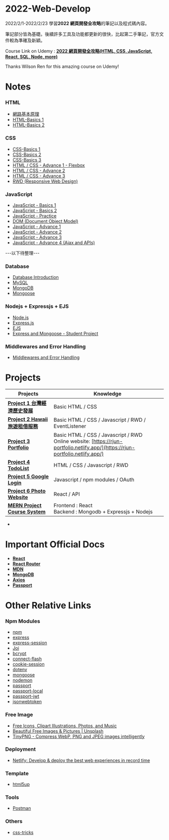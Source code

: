 # 2022-Web-Develop

2022/2/1-2022/2/23 學習**2022 網頁開發全攻略**的筆記以及程式碼內容。

筆記部分皆為基礎。後續許多工具及功能都更新的很快，比起第二手筆記，官方文件較為準確及新穎。

Course Link on Udemy : [**2022 網頁開發全攻略(HTML, CSS, JavaScript, React, SQL, Node, more)**](https://www.udemy.com/course/html5-css3-z/)

Thanks Wilson Ren for this amazing course on Udemy!

# Notes

### HTML

- [網路基本原理](https://github.com/xxrjun/2022-Web-Develop/blob/main/notes/html/HTML/%E7%B6%B2%E8%B7%AF%E5%9F%BA%E6%9C%AC%E5%8E%9F%E7%90%86.md)
- [HTML-Basics 1](https://github.com/xxrjun/2022-Web-Develop/blob/main/notes/html/HTML/HTML-Basics%201.md)
- [HTML-Basics 2](https://github.com/xxrjun/2022-Web-Develop/blob/main/notes/html/HTML/HTML-Basics%202.md)

### CSS

- [CSS-Basics 1](https://github.com/xxrjun/2022-Web-Develop/blob/main/notes/css/CSS/CSS-Basics%201.md)
- [CSS-Basics 2](https://github.com/xxrjun/2022-Web-Develop/blob/main/notes/css/CSS/CSS-Basics%202.md)
- [CSS-Basics 3](https://github.com/xxrjun/2022-Web-Develop/blob/main/notes/css/CSS/CSS-Basics%203.md)
- [HTML / CSS - Advance 1 - Flexbox](https://github.com/xxrjun/2022-Web-Develop/blob/main/notes/css/CSS/HTML%20CSS%20-%20Advance%201%20-%20Flexbox.md)
- [HTML / CSS - Advance 2](https://github.com/xxrjun/2022-Web-Develop/blob/main/notes/css/CSS/HTML%20CSS%20-%20Advance%202.md)
- [HTML / CSS - Advance 3](https://github.com/xxrjun/2022-Web-Develop/blob/main/notes/css/CSS/HTML%20CSS%20-%20Advance%203.md)
- [RWD (Responsive Web Design)](<https://github.com/xxrjun/2022-Web-Develop/blob/main/notes/css/CSS/RWD%20(Responsive%20Web%20Design).md>)

### JavaScript

- [JavaScript - Basics 1](https://github.com/xxrjun/2022-Web-Develop/blob/main/notes/javascript/JavaScript/JavaScript%20-%20Basics%201.md)
- [JavaScript - Basics 2](https://github.com/xxrjun/2022-Web-Develop/blob/main/notes/javascript/JavaScript/JavaScript%20-%20Basics%202.md)
- [JavaScript - Practice](https://github.com/xxrjun/2022-Web-Develop/blob/main/notes/javascript/JavaScript/JavaScript%20-%20Practice.md)
- [DOM (Document Object Model)](<https://github.com/xxrjun/2022-Web-Develop/blob/main/notes/javascript/JavaScript/DOM%20(Document%20Object%20Model).md>)
- [JavaScript - Advance 1](https://github.com/xxrjun/2022-Web-Develop/blob/main/notes/javascript/JavaScript/JavaScript%20-%20Advance%201.md)
- [JavaScript - Advance 2](https://github.com/xxrjun/2022-Web-Develop/blob/main/notes/javascript/JavaScript/JavaScript%20-%20Advance%202.md)
- [JavaScript - Advance 3](https://github.com/xxrjun/2022-Web-Develop/blob/main/notes/javascript/JavaScript/JavaScript%20-%20Advance%203.md)
- [JavaScript - Advance 4 (Ajax and APIs)](<https://github.com/xxrjun/2022-Web-Develop/blob/main/notes/javascript/JavaScript/JavaScript%20-%20Advance%204%20(Ajax%20and%20APIs).md>)

---以下待整理---

### Database

- [Database Introduction](https://github.com/xxrjun/2022-Web-Develop/tree/main/notes/database)
- [MySQL](https://github.com/xxrjun/2022-Web-Develop/blob/main/notes/database/database/MySQL.md)
- [MongoDB](https://github.com/xxrjun/2022-Web-Develop/blob/main/notes/database/database/MongoDB.md)
- [Mongoose](https://github.com/xxrjun/2022-Web-Develop/blob/main/notes/database/database/Mongoose.md)

### Nodejs + Expressjs + EJS

- [Node.js](https://github.com/xxrjun/2022-Web-Develop/blob/main/notes/nodejs_expressjs_ejs/Nodejs/nodejs.md)
- [Express.js](https://github.com/xxrjun/2022-Web-Develop/blob/main/notes/nodejs_expressjs_ejs/Nodejs/expressjs.md)
- [EJS](https://github.com/xxrjun/2022-Web-Develop/blob/main/notes/nodejs_expressjs_ejs/Nodejs/ejs.md)
- [Express and Mongoose - Student Project](https://github.com/xxrjun/2022-Web-Develop/blob/main/notes/nodejs_expressjs_ejs/Nodejs/express_and_mongoose_student_project.md)

### Middlewares and Error Handling

- [Middlewares and Error Handling](https://github.com/xxrjun/2022-Web-Develop/tree/main/notes/middlewares_and_error_handling)

# Projects

| Projects                                                                                                                                                                     | Knowledge                                                                                                                            |
| ---------------------------------------------------------------------------------------------------------------------------------------------------------------------------- | ------------------------------------------------------------------------------------------------------------------------------------ |
| [**Project 1 台灣經濟歷史發展**](https://github.com/xxrjun/2022-web-development/tree/main/project1-%E5%8F%B0%E7%81%A3%E7%B6%93%E6%BF%9F%E6%AD%B7%E5%8F%B2%E7%99%BC%E5%B1%95) | Basic HTML / CSS                                                                                                                     |
| [**Project 2 Hawaii 旅遊租借服務**](https://github.com/xxrjun/2022-web-development/tree/main/project2-hawaii%E6%97%85%E9%81%8A%E7%A7%9F%E5%80%9F%E6%9C%8D%E5%8B%99)          | Basic HTML / CSS / Javascript / RWD / EventListener                                                                                  |
| [**Project 3 Portfolio**](https://github.com/xxrjun/2022-web-development/tree/main/project3-portfolio)                                                                       | Basic HTML / CSS / Javascript / RWD </br> Online website: [https://rjun-portfolio.netlify.app/](https://rjun-portfolio.netlify.app/) |
| [**Project 4 TodoList**](https://github.com/xxrjun/2022-web-development/tree/main/project4-todoList)                                                                         | HTML / CSS / Javascript / RWD                                                                                                        |
| [**Project 5 Google Login**](https://github.com/xxrjun/2022-web-development/tree/main/project5-google-login)                                                                 | Javascript / npm modules / OAuth                                                                                                     |
| [**Project 6 Photo Website**](https://github.com/xxrjun/react-photo-website-infinite-scroll)                                                                                 | React / API                                                                                                                          |
| [**MERN Project Course System**](https://github.com/xxrjun/MERN-Project-Course-System)                                                                                       | Frontend : React </br> Backend : Mongodb + Expressjs + Nodejs                                                                        |

-

# Important Official Docs

- [**React**](https://reactjs.org/)
- [**React Router**](https://reactrouter.com/docs/en/v6)
- [**MDN**](https://developer.mozilla.org/zh-TW/)
- [**MongoDB**](https://docs.mongodb.com/)
- [**Axios**](https://axios-http.com/docs/intro)
- [**Passport**](https://www.passportjs.org/docs/)

# Other Relative Links

### Npm Modules

- [npm](https://www.npmjs.com/)
- [express](https://www.npmjs.com/package/express)
- [express-session](https://www.npmjs.com/package/express-session)
- [Joi](https://joi.dev/api/?v=17.6.0)
- [bcrypt](https://www.npmjs.com/package/bcrypt)
- [connect-flash](https://www.npmjs.com/package/connect-flash)
- [cookie-session](https://www.npmjs.com/package/cookie-session)
- [dotenv](https://www.npmjs.com/package/dotenv)
- [mongoose](https://www.npmjs.com/package/mongoose)
- [nodemon](https://www.npmjs.com/package/nodemon)
- [passport](https://www.npmjs.com/package/passport)
- [passport-local](https://www.npmjs.com/package/passport-local)
- [passport-jwt](https://www.npmjs.com/package/passport-jwt)
- [jsonwebtoken](https://www.npmjs.com/package/jsonwebtoken)

### Free Image

- [Free Icons, Clipart Illustrations, Photos, and Music](https://icons8.com/)
- [Beautiful Free Images & Pictures | Unsplash](https://unsplash.com/)
- [TinyPNG - Compress WebP, PNG and JPEG images intelligently](https://tinypng.com/)

### Deployment

- [Netlify: Develop & deploy the best web experiences in record time](https://www.netlify.com/)

### Template

- [html5up](https://html5up.net/)

### Tools

- [Postman](https://www.postman.com/)

### Others

- [css-tricks](https://css-tricks.com/)
